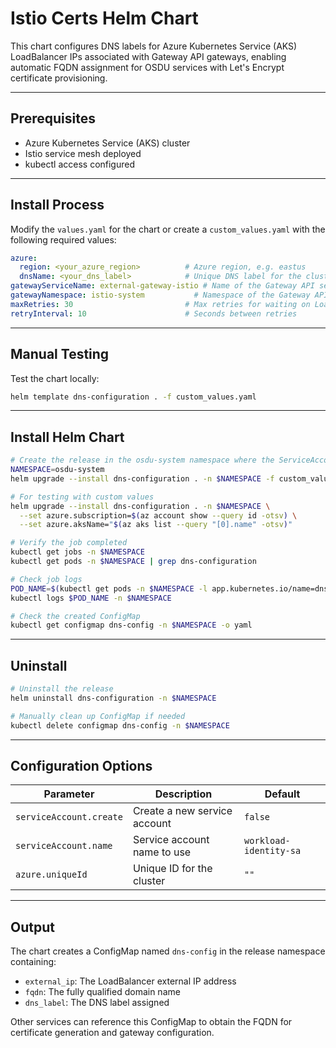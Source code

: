 # Istio Certs Helm Chart

This chart configures DNS labels for Azure Kubernetes Service (AKS) LoadBalancer IPs associated with Gateway API gateways, enabling automatic FQDN assignment for OSDU services with Let's Encrypt certificate provisioning.

--------------------------------------------------------------------------------

## Prerequisites

- Azure Kubernetes Service (AKS) cluster
- Istio service mesh deployed
- kubectl access configured

--------------------------------------------------------------------------------

## Install Process

Modify the `values.yaml` for the chart or create a `custom_values.yaml` with the following required values:

```yaml
azure:
  region: <your_azure_region>          # Azure region, e.g. eastus
  dnsName: <your_dns_label>            # Unique DNS label for the cluster
gatewayServiceName: external-gateway-istio # Name of the Gateway API service (LoadBalancer)
gatewayNamespace: istio-system           # Namespace of the Gateway API service
maxRetries: 30                         # Max retries for waiting on LoadBalancer IP
retryInterval: 10                      # Seconds between retries
```

--------------------------------------------------------------------------------

## Manual Testing

Test the chart locally:

```bash
helm template dns-configuration . -f custom_values.yaml
```

--------------------------------------------------------------------------------
## Install Helm Chart

```bash
# Create the release in the osdu-system namespace where the ServiceAccount exists
NAMESPACE=osdu-system
helm upgrade --install dns-configuration . -n $NAMESPACE -f custom_values.yaml

# For testing with custom values
helm upgrade --install dns-configuration . -n $NAMESPACE \
  --set azure.subscription=$(az account show --query id -otsv) \
  --set azure.aksName="$(az aks list --query "[0].name" -otsv)"

# Verify the job completed
kubectl get jobs -n $NAMESPACE
kubectl get pods -n $NAMESPACE | grep dns-configuration

# Check job logs
POD_NAME=$(kubectl get pods -n $NAMESPACE -l app.kubernetes.io/name=dns-configuration -o jsonpath='{.items[0].metadata.name}')
kubectl logs $POD_NAME -n $NAMESPACE

# Check the created ConfigMap
kubectl get configmap dns-config -n $NAMESPACE -o yaml
```

--------------------------------------------------------------------------------
## Uninstall

```bash
# Uninstall the release
helm uninstall dns-configuration -n $NAMESPACE

# Manually clean up ConfigMap if needed
kubectl delete configmap dns-config -n $NAMESPACE
```

--------------------------------------------------------------------------------
## Configuration Options

| Parameter                | Description                              | Default                |
|--------------------------|------------------------------------------|------------------------|
| `serviceAccount.create`  | Create a new service account             | `false`                |
| `serviceAccount.name`    | Service account name to use              | `workload-identity-sa` |
| `azure.uniqueId`         | Unique ID for the cluster                | `""`                  |

--------------------------------------------------------------------------------
## Output

The chart creates a ConfigMap named `dns-config` in the release namespace containing:

- `external_ip`: The LoadBalancer external IP address
- `fqdn`: The fully qualified domain name
- `dns_label`: The DNS label assigned

Other services can reference this ConfigMap to obtain the FQDN for certificate generation and gateway configuration.
